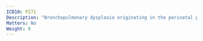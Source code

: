 ```yaml
---
ICD10: P271
Description: "Bronchopulmonary dysplasia originating in the perinatal period"
Matters: No
Weight: 0
---
```


